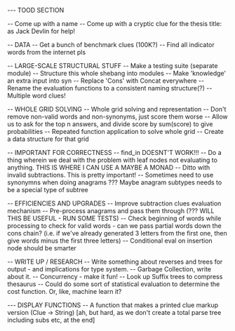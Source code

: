 
--- TOOD SECTION

-- Come up with a name 
-- Come up with a cryptic clue for the thesis title: as Jack Devlin for help!

-- DATA
-- Get a bunch of benchmark clues (100K?)
-- Find all indicator words from the internet pls

-- LARGE-SCALE STRUCTURAL STUFF
-- Make a testing suite (separate module)
-- Structure this whole shebang into modules
-- Make 'knowledge' an extra input into syn
-- Replace 'Cons' with Concat everywhere
-- Rename the evaluation functions to a consistent naming structure(?)
-- Multiple word clues!

-- WHOLE GRID SOLVING
-- Whole grid solving and representation
-- Don't remove non-valid words and non-synonyms, just score them worse
-- Allow us to ask for the top n answers, and divide score by sum(score) to give probabilities
-- Repeated function application to solve whole grid
-- Create a data structure for that grid

-- IMPORTANT FOR CORRECTNESS
-- find_in DOESNT'T WORK!!!
-- Do a thing wherein we deal with the problem with leaf nodes not evaluating to anything. THIS IS WHERE I CAN USE A MAYBE A MONAD
-- Ditto with invalid subtractions. This is pretty important!
-- Sometimes need to use synonymns when doing anagrams ??? Maybe anagram subtypes needs to be a special type of subtree

-- EFFICIENCIES AND UPGRADES
-- Improve subtraction clues evaluation mechanism
-- Pre-process anagrams and pass them through (??? WILL THIS BE USEFUL - RUN SOME TESTS)
-- Check beginning of words while processing to check for valid words - can we pass partial words down the cons chain? (i.e. if we've already generated 3 letters from the first one, then give words minus the first three letters)
-- Conditional eval on insertion node should be smarter 

-- WRITE UP / RESEARCH
-- Write something about reverses and trees for output - and implications for type system.
-- Garbage Collection, write about it.
-- Concurrency - make it fun!
-- Look up Suffix trees to compress thesaurus
-- Could do some sort of statistical evaluation to determine the cost function. Or, like, machine learn it?

--- DISPLAY FUNCTIONS
-- A function that makes a printed clue markup version (Clue -> String) [ah, but hard, as we don't create a total parse tree including subs etc, at the end]

